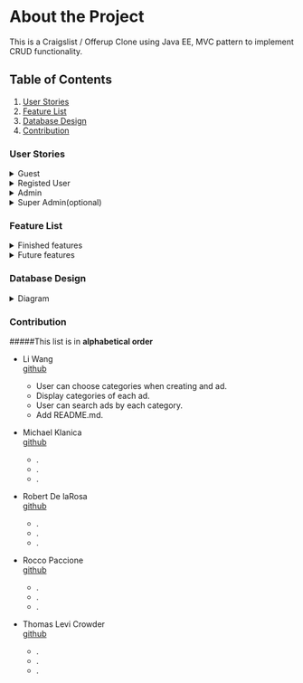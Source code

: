 # About the Project
This is a Craigslist / Offerup Clone using Java EE, MVC pattern to implement CRUD functionality.


## Table of Contents
1. [User Stories](https://github.com/Adlister-2020/Adlister-2020/tree/li-wang#user-stories)
2. [Feature List](https://github.com/Adlister-2020/Adlister-2020/tree/li-wang#feature-list)
3. [Database Design](https://github.com/Adlister-2020/Adlister-2020/tree/li-wang#database-design)
4. [Contribution](https://github.com/Adlister-2020/Adlister-2020/tree/li-wang#contribution)

### User Stories
<details>
  <summary>Guest</summary>

  1. [x] As a **guest**, when I ***visit the url*** I expect to ***view all ads***.  
  
  2. [x] As a **guest**, when I ***click an ad*** I expect to ***view the ad***. 
  
  3. [x] As a **guest**, when I ***go to the landing page*** I expect to ***search the ads by keywords***.    
  
  4. [x] As a **guest**, when I ***go to the landing page*** I expect to ***sort the ads by category***.  
  
  5. [x] As a **guest**, when I ***click the register button*** I expect to ***be able to register***. 
  
  6. [ ] As a **guest**, when I ***click the about page*** I expect to ***see About Us page***. 
</details>

<details>
  <summary>Registed User</summary>

  1. [x] As a **user**, when I ***login in*** I expect to ***view my profile page which displays all my ads***.  
  
  2. [x] As a **user**, when I ***login in*** I expect to ***perform all guest features***. 
  
  3. [x] As a **user**, when I ***login in*** I expect to ***CRUD all my own ads***.    
  
  4. [x] As a **user**, when I ***view an ad*** I expect to ***see its creator's contact information***.  
  
  5. [x] As a **user**, when I ***visit other user's profile*** I expect to ***be able to see it***. 
  
  6. [x] As a **user**, when I ***visit my profile page*** I expect to ***be able to edit it***. 
  
  7. [x] As a **user**, when I ***login*** I expect to ***be able to change my password***. 
  
  8. [x] As a **user**, when I ***click log out*** I expect to ***log out***. 
  
  9. [ ] As a **user**, when I ***click delete account*** I expect to ***delete my account***. 
</details>

<details>
  <summary>Admin</summary>

  1. [ ] As an **admin**, when I ***login in*** I expect to ***view admin dashboard page***.  
  
  2. [ ] As an **admin**, when I ***visit admin dashboard*** I expect to ***view the ads table and see all the info including total ads***. 
  
  3. [ ] As an **admin**, when I ***view ads table*** I expect to ***be able to perform CRUD functionality on ads***. 
  
  4. [ ] As an **admin**, when I ***visit admin dashboard*** I expect to ***view the users table and see all the info including total users***.    
  
  5. [ ] As an **admin**, when I ***view users table*** I expect to ***be able to perform CRUD functionality on users***. 
  
  6. [ ] As an **admin**, when I ***visit admin dashboard*** I expect to ***view the categories table***.  
  
  7. [ ] As an **admin**, when I ***view categories table*** I expect to ***be able to perform CRUD functionality on categories***. 
</details>

<details>
  <summary>Super Admin(optional)</summary>

  1. [ ] As a **super admin**, when I *login in* I expect to *view super admin dashboard page*.  
  
  2. [ ] As a **super admin**, when I *visit super admin dashboard* I expect to *be able to have all admin features*. 
  
  3. [ ] As a **super admin**, when I *visit super admin dashboard* I expect to *be able to CRUD admins*. 
</details>

### Feature List

<details>
  <summary>Finished features</summary>

  1. [x] Register user and login auth  
  
  2. [x] Login user can create ads
  
  3. [x] Page shows all ads
  
  4. [x] Page show individual ad  
    
  5. [x] User profile page lock down (only available for the logged in user)
   
  6. [x] Allow user to log out
  
  7. [x] Allows user to search through the ads in your database by title or description
  
  8. [x] Show the user's Ads on their profile page
  
  9. [x] Ensure usernames are unique
  
  10. [x] Dynamic navbar for logged in users and guests
  
  11. [x] Allow users to update and delete Ads
  
  12. [x] Allow users to update their profile information
  
  13. [x] Error Messages
  
  14. [x] Sticky Forms
  
  15. [x] Allow an Ad to have many categories
  
  16. [ ] Allow an Ad to have an image
  
  17. [ ] Intended Redirects
  
  18. [ ] Mobile responsiveness
  
  19. [ ] Allow users to delete account
</details>

<details>
  <summary>Future features</summary>

  1. [ ] Implement a Mail API 
  
  2. [ ] Implement a Map/Geolocation API
  
  3. [ ] Password recovery
  
  4. [ ] Custom error/404 page 
  
  5. [ ] Subcategories 
</details>

### Database Design
<details>
  <summary>Diagram</summary>
    
</details>

### Contribution
#####This list is in **alphabetical order**
- Li Wang  
[github](https://github.com/liliwang1)
  - User can choose categories when creating and ad.
  - Display categories of each ad.
  - User can search ads by each category.
  - Add README.md.
  
- Michael Klanica  
[github](https://github.com/michaelklanica)
  - .
  - .
  - .
  
- Robert De laRosa  
[github](https://github.com/rdelarosa3)
  - .
  - .
  - .
  
- Rocco Paccione  
[github](https://github.com/roccopaccione)
  - .
  - .
  - .
  
- Thomas Levi Crowder  
[github](https://github.com/ThomasCrowder703)
  - .
  - .
  - .